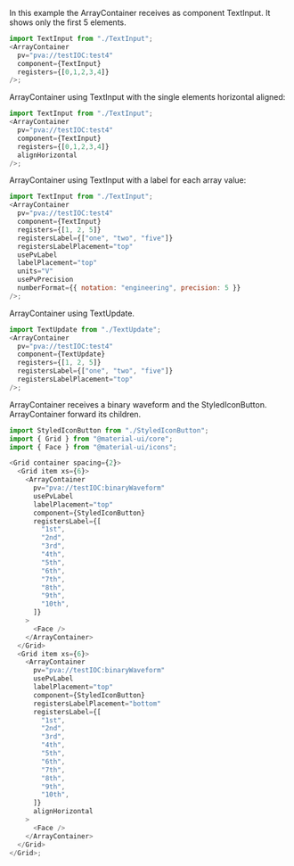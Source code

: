 In this example the ArrayContainer receives as component TextInput.
It shows only the first 5 elements.

```js
import TextInput from "./TextInput";
<ArrayContainer
  pv="pva://testIOC:test4"
  component={TextInput}
  registers={[0,1,2,3,4]}
/>;
```

ArrayContainer using TextInput with the single elements horizontal aligned:

```js
import TextInput from "./TextInput";
<ArrayContainer
  pv="pva://testIOC:test4"
  component={TextInput}
  registers={[0,1,2,3,4]}
  alignHorizontal
/>;
```

ArrayContainer using TextInput with a label for each array value:

```js
import TextInput from "./TextInput";
<ArrayContainer
  pv="pva://testIOC:test4"
  component={TextInput}
  registers={[1, 2, 5]}
  registersLabel={["one", "two", "five"]}
  registersLabelPlacement="top"
  usePvLabel
  labelPlacement="top"
  units="V"
  usePvPrecision
  numberFormat={{ notation: "engineering", precision: 5 }}
/>;
```

ArrayContainer using TextUpdate.

```js
import TextUpdate from "./TextUpdate";
<ArrayContainer
  pv="pva://testIOC:test4"
  component={TextUpdate}
  registers={[1, 2, 5]}
  registersLabel={["one", "two", "five"]}
  registersLabelPlacement="top"
/>;
```

ArrayContainer receives a binary waveform and the StyledIconButton.
ArrayContainer forward its children.

```js
import StyledIconButton from "./StyledIconButton";
import { Grid } from "@material-ui/core";
import { Face } from "@material-ui/icons";

<Grid container spacing={2}>
  <Grid item xs={6}>
    <ArrayContainer
      pv="pva://testIOC:binaryWaveform"
      usePvLabel
      labelPlacement="top"
      component={StyledIconButton}
      registersLabel={[
        "1st",
        "2nd",
        "3rd",
        "4th",
        "5th",
        "6th",
        "7th",
        "8th",
        "9th",
        "10th",
      ]}
    >
      <Face />
    </ArrayContainer>
  </Grid>
  <Grid item xs={6}>
    <ArrayContainer
      pv="pva://testIOC:binaryWaveform"
      usePvLabel
      labelPlacement="top"
      component={StyledIconButton}
      registersLabelPlacement="bottom"
      registersLabel={[
        "1st",
        "2nd",
        "3rd",
        "4th",
        "5th",
        "6th",
        "7th",
        "8th",
        "9th",
        "10th",
      ]}
      alignHorizontal
    >
      <Face />
    </ArrayContainer>
  </Grid>
</Grid>;
```
